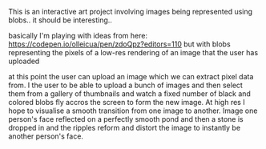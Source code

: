 This is an interactive art project involving images being represented using blobs.. it should be interesting..

basically I'm playing with ideas from here: https://codepen.io/olleicua/pen/zdoQpz?editors=110
but with blobs representing the pixels of a low-res rendering of an image that the user has uploaded

at this point the user can upload an image which we can extract pixel data from. I the user to be able to upload a bunch of images and then select them from a gallery of thumbnails and watch a fixed number of black and colored blobs fly accros the screen to form the new image. At high res I hope to visualise a smooth transition from one image to another. Image one person's face reflected on a perfectly smooth pond and then a stone is dropped in and the ripples reform and distort the image to instantly be another person's face.
